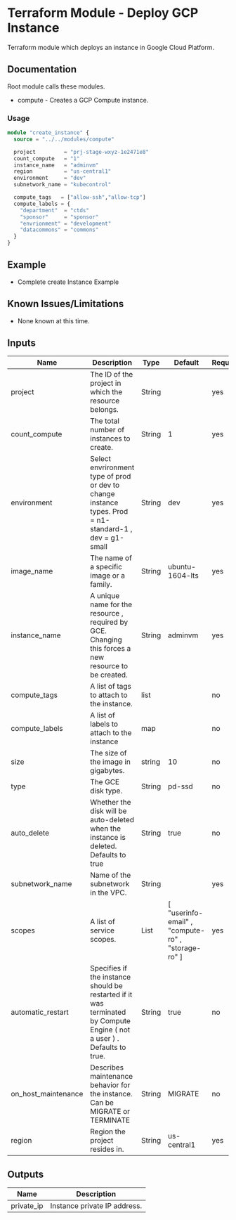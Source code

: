 # Terraform Module - Deploy GCP Instance

Terraform module which deploys an instance in Google Cloud Platform.

## Documentation

Root module calls these modules.
* compute - Creates a GCP Compute instance.

### Usage

```terraform
module "create_instance" {
  source = "../../modules/compute"

  project         = "prj-stage-wxyz-1e2471e8"
  count_compute   = "1"
  instance_name   = "adminvm"
  region          = "us-central1"
  environment     = "dev"
  subnetwork_name = "kubecontrol"

  compute_tags   = ["allow-ssh","allow-tcp"]
  compute_labels = {
    "department"  = "ctds"
    "sponsor"     = "sponsor"
    "envrionment" = "development"
    "datacommons" = "commons"
  }
}
```
## Example
* Complete create Instance Example

## Known Issues/Limitations
* None known at this time.

## Inputs
| Name                | Description                                                                                                                                                  | Type   | Default                                              | Required |
|---------------------|--------------------------------------------------------------------------------------------------------------------------------------------------------------|--------|------------------------------------------------------|----------|
| project             | The   ID   of   the   project   in   which   the   resource   belongs.                                                                                       | String |                                                      |    yes   |
| count_compute       | The   total   number   of   instances   to   create.                                                                                                         | String |                           1                          |    yes   |
| environment         | Select   envrironment   type   of   prod   or   dev   to   change   instance   types.   Prod  =  n1-standard-1 ,  dev  =  g1-small                           | String |                          dev                         |    yes   |
| image_name          | The   name   of   a   specific   image   or   a   family.                                                                                                    | String |                    ubuntu-1604-lts                   |    yes   |
| instance_name       | A   unique   name   for   the   resource ,  required   by   GCE.   Changing   this   forces   a   new   resource   to   be   created.                        | String |                        adminvm                       |    yes   |
| compute_tags        | A   list   of   tags   to   attach   to   the   instance.                                                                                                    |  list  |                                                      |    no    |
| compute_labels      | A list of labels to attach to the instance                                                                                                                   |   map  |                                                      |    no    |
| size                | The   size   of   the   image   in   gigabytes.                                                                                                              | string |                          10                          |    no    |
| type                | The   GCE   disk   type.                                                                                                                                     | String |                        pd-ssd                        |    no    |
| auto_delete         | Whether   the   disk   will   be   auto-deleted   when   the   instance   is   deleted.   Defaults   to   true                                               | String |                         true                         |    no    |
| subnetwork_name     | Name   of   the   subnetwork   in   the   VPC.                                                                                                               | String |                                                      |    yes   |
| scopes              | A   list   of   service   scopes.                                                                                                                            |  List  | [ "userinfo-email" ,  "compute-ro" ,  "storage-ro" ] |    yes   |
| automatic_restart   | Specifies   if   the   instance   should   be   restarted   if   it   was   terminated   by   Compute   Engine  ( not   a   user ) .   Defaults   to   true. | String |                         true                         |    no    |
| on_host_maintenance | Describes   maintenance   behavior   for   the   instance.   Can   be   MIGRATE   or   TERMINATE                                                             | String |                        MIGRATE                       |    no    |
| region | Region the project resides in. | String | us-central1 | yes|                                                                                                                                                       

## Outputs

| Name       | Description                  |
|------------|------------------------------|
| private_ip | Instance private IP address. |
